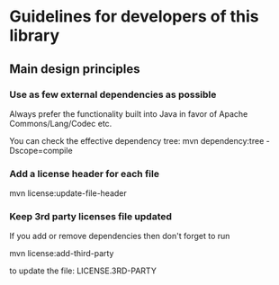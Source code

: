 # Guidelines for developers of this library

## Main design principles

### Use as few external dependencies as possible

Always prefer the functionality built into Java in favor of Apache Commons/Lang/Codec etc.

You can check the effective dependency tree:
mvn dependency:tree -Dscope=compile

### Add a license header for each file

mvn license:update-file-header

### Keep 3rd party licenses file updated

If you add or remove dependencies then don't forget to run

mvn license:add-third-party

to update the file: LICENSE.3RD-PARTY 